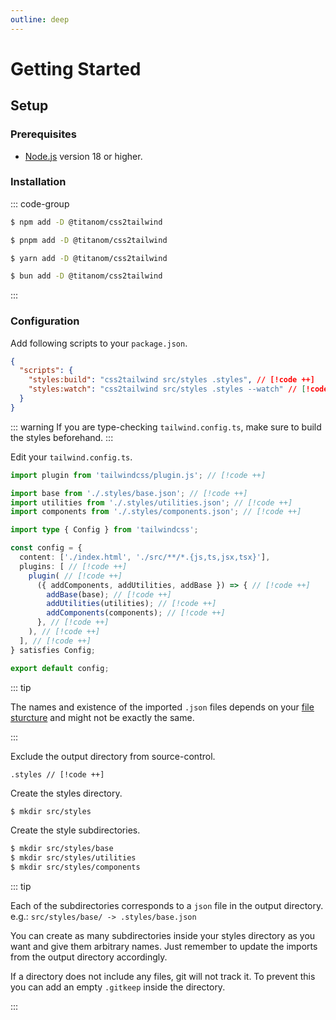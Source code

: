 ```yaml
---
outline: deep
---
```


# Getting Started

## Setup

### Prerequisites

- [Node.js](https://nodejs.org/) version 18 or higher.

### Installation

::: code-group

```sh [npm]
$ npm add -D @titanom/css2tailwind
```

```sh [pnpm]
$ pnpm add -D @titanom/css2tailwind
```

```sh [yarn]
$ yarn add -D @titanom/css2tailwind
```

```sh [bun]
$ bun add -D @titanom/css2tailwind
```

:::

### Configuration

Add following scripts to your `package.json`.

```json
{
  "scripts": {
    "styles:build": "css2tailwind src/styles .styles", // [!code ++]
    "styles:watch": "css2tailwind src/styles .styles --watch" // [!code ++]
  }
}
```

::: warning
If you are type-checking `tailwind.config.ts`, make sure to build the styles beforehand.
:::

Edit your `tailwind.config.ts`.

```typescript
import plugin from 'tailwindcss/plugin.js'; // [!code ++]

import base from './.styles/base.json'; // [!code ++]
import utilities from './.styles/utilities.json'; // [!code ++]
import components from './.styles/components.json'; // [!code ++]

import type { Config } from 'tailwindcss';

const config = {
  content: ['./index.html', './src/**/*.{js,ts,jsx,tsx}'],
  plugins: [ // [!code ++]
    plugin( // [!code ++]
      ({ addComponents, addUtilities, addBase }) => { // [!code ++]
        addBase(base); // [!code ++]
        addUtilities(utilities); // [!code ++]
        addComponents(components); // [!code ++]
      }, // [!code ++]
    ), // [!code ++]
  ], // [!code ++]
} satisfies Config;

export default config;
```

::: tip

The names and existence of the imported `.json` files depends on your [file sturcture](./file-structure) and might not be exactly the same.

:::

Exclude the output directory from source-control.

```.gitignore
.styles // [!code ++]
```

Create the styles directory.

```sh
$ mkdir src/styles
```

Create the style subdirectories.

```sh
$ mkdir src/styles/base
$ mkdir src/styles/utilities
$ mkdir src/styles/components
```

::: tip

Each of the subdirectories corresponds to a `json` file in the output directory.  
e.g.: `src/styles/base/ -> .styles/base.json`

You can create as many subdirectories inside your styles directory as you want and give them arbitrary names. Just remember to update the imports from the output directory accordingly.

If a directory does not include any files, git will not track it. To prevent this you can add an empty `.gitkeep` inside the directory.

:::
